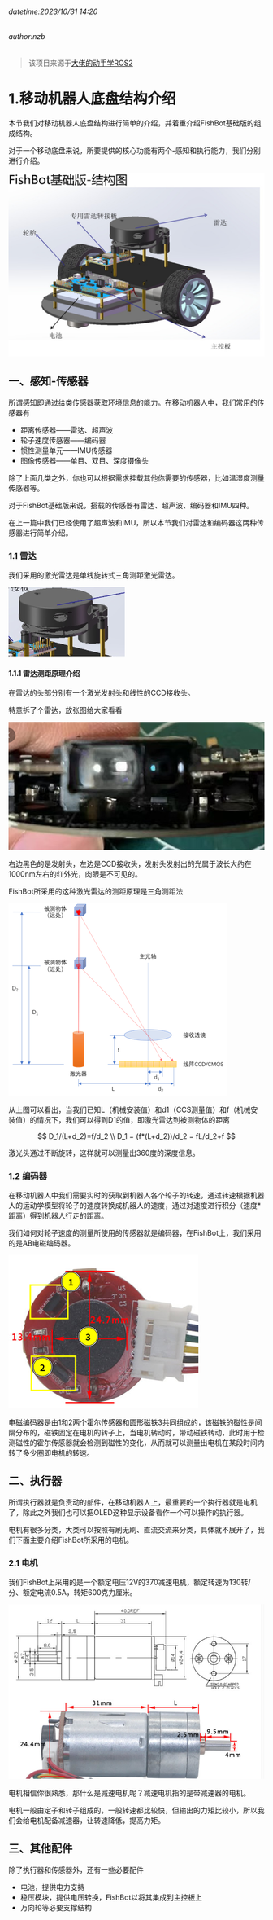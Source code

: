 ###### datetime:2023/10/31 14:20

###### author:nzb

> 该项目来源于[大佬的动手学ROS2](https://fishros.com/d2lros2)

# 1.移动机器人底盘结构介绍

本节我们对移动机器人底盘结构进行简单的介绍，并着重介绍FishBot基础版的组成结构。

对于一个移动底盘来说，所要提供的核心功能有两个-感知和执行能力，我们分别进行介绍。

![img](imgs/O1CN01GOEjCc1cAzCkkyZQX_!!3163773561.jpg)

## 一、感知-传感器

所谓感知即通过给类传感器获取环境信息的能力。在移动机器人中，我们常用的传感器有

- 距离传感器——雷达、超声波
- 轮子速度传感器——编码器
- 惯性测量单元——IMU传感器
- 图像传感器——单目、双目、深度摄像头

除了上面几类之外，你也可以根据需求挂载其他你需要的传感器，比如温湿度测量传感器等。

对于FishBot基础版来说，搭载的传感器有雷达、超声波、编码器和IMU四种。

在上一篇中我们已经使用了超声波和IMU，所以本节我们对雷达和编码器这两种传感器进行简单介绍。

### 1.1 雷达

我们采用的激光雷达是单线旋转式三角测距激光雷达。

![image-20230227165943095](imgs/image-20230227165943095.png)

#### 1.1.1 雷达测距原理介绍

在雷达的头部分别有一个激光发射头和线性的CCD接收头。

特意拆了个雷达，放张图给大家看看

![image-20230227164011968](imgs/image-20230227164011968.png)

右边黑色的是发射头，左边是CCD接收头，发射头发射出的光属于波长大约在1000nm左右的红外光，肉眼是不可见的。

FishBot所采用的这种激光雷达的测距原理是三角测距法

![单线激光雷达原理揭秘：三角测距 VS ToF测距-射频/微波-与非网](imgs/606e4d5ecfc63.png)

从上图可以看出，当我们已知L（机械安装值）和d1（CCS测量值）和f（机械安装值）的情况下，我们可以得到D1的值，即激光雷达到被测物体的距离

$$ D_1/(L+d_2)=f/d_2 \\ D_1 = (f*(L+d_2))/d_2 = fL/d_2+f $$

激光头通过不断旋转，这样就可以测量出360度的深度信息。

### 1.2 编码器

在移动机器人中我们需要实时的获取到机器人各个轮子的转速，通过转速根据机器人的运动学模型将轮子的速度转换成机器人的速度，通过对速度进行积分（速度*距离）得到机器人行走的距离。

我们如何对轮子速度的测量所使用的传感器就是编码器，在FishBot上，我们采用的是AB电磁编码器。

![image-20230227170854495](imgs/image-20230227170854495.png)

电磁编码器是由1和2两个霍尔传感器和圆形磁铁3共同组成的，该磁铁的磁性是间隔分布的，磁铁固定在电机的转子上，当电机转动时，带动磁铁转动，此时用于检测磁性的霍尔传感器就会检测到磁性的变化，从而就可以测量出电机在某段时间内转了多少圈即电机的转速。

## 二、执行器

所谓执行器就是负责动的部件，在移动机器人上，最重要的一个执行器就是电机了，除此之外我们也可以把OLED这种显示设备看作一个可以操作的执行器。

电机有很多分类，大类可以按照有刷无刷、直流交流来分类，具体就不展开了，我们下面主要介绍FishBot所采用的电机。

### 2.1 电机

我们FishBot上采用的是一个额定电压12V的370减速电机，额定转速为130转/分、额定电流0.5A，转矩600克力厘米。

![image-20230227171539743](imgs/image-20230227171539743.png)

电机相信你很熟悉，那什么是减速电机呢？减速电机指的是带减速器的电机。

电机一般由定子和转子组成的，一般转速都比较快，但输出的力矩比较小，所以我们会给电机配备减速器，让转速降低，提高力矩。

## 三、其他配件

除了执行器和传感器外，还有一些必要配件

- 电池，提供电力支持
- 稳压模块，提供电压转换，FishBot以将其集成到主控板上
- 万向轮等必要支撑结构
